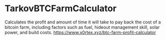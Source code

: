 # TarkovBTCFarmCalculator
Calculates the profit and amount of time it will take to pay back the cost of a bitcoin farm, including factors such as fuel, hideout management skill, solar power, and build costs.
https://www.x0rtex.xyz/btc-farm-profit-calculator

